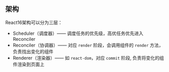 ## 架构
React16架构可以分为三层：

- Scheduler（调度器）—— 调度任务的优先级，高优任务优先进入 Reconciler
- Reconciler（协调器）—— 对应 `render` 阶段，会调用组件的 `render` 方法，负责找出变化的组件
- Renderer（渲染器）—— 如 `react-dom`，对应 `commit` 阶段, 负责将变化的组件渲染到页面上


